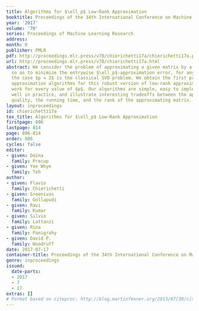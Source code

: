 ```yaml
---
title: Algorithms for $\ell_p$ Low-Rank Approximation
booktitle: Proceedings of the 34th International Conference on Machine Learning
year: '2017'
volume: '70'
series: Proceedings of Machine Learning Research
address: 
month: 0
publisher: PMLR
pdf: http://proceedings.mlr.press/v70/chierichetti17a/chierichetti17a.pdf
url: http://proceedings.mlr.press/v70/chierichetti17a.html
abstract: We consider the problem of approximating a given matrix by a low-rank matrix
  so as to minimize the entrywise $\ell_p$-approximation error, for any $p \geq 1$;
  the case $p = 2$ is the classical SVD problem. We obtain the first provably good
  approximation algorithms for this robust version of low-rank approximation that
  work for every value of $p$. Our algorithms are simple, easy to implement, work
  well in practice, and illustrate interesting tradeoffs between the approximation
  quality, the running time, and the rank of the approximating matrix.
layout: inproceedings
id: chierichetti17a
tex_title: Algorithms for $\ell_p$ Low-Rank Approximation
firstpage: 806
lastpage: 814
page: 806-814
order: 806
cycles: false
editor:
- given: Doina
  family: Precup
- given: Yee Whye
  family: Teh
author:
- given: Flavio
  family: Chierichetti
- given: Sreenivas
  family: Gollapudi
- given: Ravi
  family: Kumar
- given: Silvio
  family: Lattanzi
- given: Rina
  family: Panigrahy
- given: David P.
  family: Woodruff
date: 2017-07-17
container-title: Proceedings of the 34th International Conference on Machine Learning
genre: inproceedings
issued:
  date-parts:
  - 2017
  - 7
  - 17
extras: []
# Format based on citeproc: http://blog.martinfenner.org/2013/07/30/citeproc-yaml-for-bibliographies/
---
```

